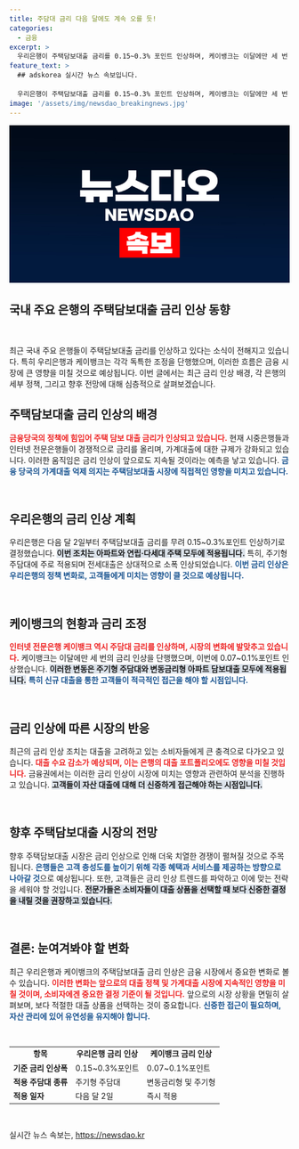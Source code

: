 ```yaml
---
title: 주담대 금리 다음 달에도 계속 오를 듯!
categories:
  - 금융
excerpt: >
  우리은행이 주택담보대출 금리를 0.15~0.3% 포인트 인상하며, 케이뱅크는 이달에만 세 번 째 금리 인상을 단행했습니다. 가계대출 억제 정책 여파로 은행권의 금리 인상이 계속될 전망입니다.
feature_text: >
  ## adskorea 실시간 뉴스 속보입니다.

  우리은행이 주택담보대출 금리를 0.15~0.3% 포인트 인상하며, 케이뱅크는 이달에만 세 번 째 금리 인상을 단행했습니다. 가계대출 억제 정책 여파로 은행권의 금리 인상이 계속될 전망입니다.
image: '/assets/img/newsdao_breakingnews.jpg'
---
```


<p><img src="/assets/img/newsdao_breakingnews.jpg" alt="adskorea 속보" /></p>

<h2 data-ke-size="size26">국내 주요 은행의 주택담보대출 금리 인상 동향</h2>

<p data-ke-size="size16">&nbsp;</p>

<p>최근 국내 주요 은행들이 주택담보대출 금리를 인상하고 있다는 소식이 전해지고 있습니다. 특히 우리은행과 케이뱅크는 각각 독특한 조정을 단행했으며, 이러한 흐름은 금융 시장에 큰 영향을 미칠 것으로 예상됩니다. 이번 글에서는 최근 금리 인상 배경, 각 은행의 세부 정책, 그리고 향후 전망에 대해 심층적으로 살펴보겠습니다.</p>

<h2 data-ke-size="size26">주택담보대출 금리 인상의 배경</h2>

<p><b><span style="color: #ee2323;">금융당국의 정책에 힘입어 주택 담보 대출 금리가 인상되고 있습니다.</span></b> 현재 시중은행들과 인터넷 전문은행들이 경쟁적으로 금리를 올리며, 가계대출에 대한 규제가 강화되고 있습니다. 이러한 움직임은 금리 인상이 앞으로도 지속될 것이라는 예측을 낳고 있습니다. <b><span style="color: #1a5490;">금융 당국의 가계대출 억제 의지는 주택담보대출 시장에 직접적인 영향을 미치고 있습니다.</span></b></p>

<p data-ke-size="size16">&nbsp;</p>

<h2 data-ke-size="size26">우리은행의 금리 인상 계획</h2>

<p>우리은행은 다음 달 2일부터 주택담보대출 금리를 무려 0.15~0.3%포인트 인상하기로 결정했습니다. <b><span style="background-color: #21538527;">이번 조치는 아파트와 연립·다세대 주택 모두에 적용됩니다.</span></b> 특히, 주기형 주담대에 주로 적용되며 전세대출은 상대적으로 소폭 인상되었습니다. <b><span style="color: #1a5490;">이번 금리 인상은 우리은행의 정책 변화로, 고객들에게 미치는 영향이 클 것으로 예상됩니다.</span></b></p>

<p data-ke-size="size16">&nbsp;</p>

<h2 data-ke-size="size26">케이뱅크의 현황과 금리 조정</h2>

<p><b><span style="color: #ee2323;">인터넷 전문은행 케이뱅크 역시 주담대 금리를 인상하며, 시장의 변화에 발맞추고 있습니다.</span></b> 케이뱅크는 이달에만 세 번의 금리 인상을 단행했으며, 이번에 0.07~0.1%포인트 인상했습니다. <b><span style="background-color: #21538527;">이러한 변동은 주기형 주담대와 변동금리형 아파트 담보대출 모두에 적용됩니다.</span></b> <b><span style="color: #1a5490;">특히 신규 대출을 통한 고객들이 적극적인 접근을 해야 할 시점입니다.</span></b></p>

<p data-ke-size="size16">&nbsp;</p>

<h2 data-ke-size="size26">금리 인상에 따른 시장의 반응</h2>

<p>최근의 금리 인상 조치는 대출을 고려하고 있는 소비자들에게 큰 충격으로 다가오고 있습니다. <b><span style="color: #ee2323;">대출 수요 감소가 예상되며, 이는 은행의 대출 포트폴리오에도 영향을 미칠 것입니다.</span></b> 금융권에서는 이러한 금리 인상이 시장에 미치는 영향과 관련하여 분석을 진행하고 있습니다. <b><span style="background-color: #21538527;">고객들이 자산 대출에 대해 더 신중하게 접근해야 하는 시점입니다.</span></b></p>

<p data-ke-size="size16">&nbsp;</p>

<h2 data-ke-size="size26">향후 주택담보대출 시장의 전망</h2>

<p>향후 주택담보대출 시장은 금리 인상으로 인해 더욱 치열한 경쟁이 펼쳐질 것으로 주목됩니다. <b><span style="color: #1a5490;">은행들은 고객 충성도를 높이기 위해 각종 혜택과 서비스를 제공하는 방향으로 나아갈 것</span></b>으로 예상됩니다. 또한, 고객들은 금리 인상 트렌드를 파악하고 이에 맞는 전략을 세워야 할 것입니다. <b><span style="background-color: #21538527;">전문가들은 소비자들이 대출 상품을 선택할 때 보다 신중한 결정을 내릴 것을 권장하고 있습니다.</span></b></p>

<p data-ke-size="size16">&nbsp;</p>

<h2 data-ke-size="size26">결론: 눈여겨봐야 할 변화</h2>

<p>최근 우리은행과 케이뱅크의 주택담보대출 금리 인상은 금융 시장에서 중요한 변화로 볼 수 있습니다. <b><span style="color: #ee2323;">이러한 변화는 앞으로의 대출 정책 및 가계대출 시장에 지속적인 영향을 미칠 것이며, 소비자에겐 중요한 결정 기준이 될 것입니다.</span></b> 앞으로의 시장 상황을 면밀히 살펴보며, 보다 적절한 대출 상품을 선택하는 것이 중요합니다. <b><span style="color: #1a5490;">신중한 접근이 필요하며, 자산 관리에 있어 유연성을 유지해야 합니다.</span></b></p>

<p data-ke-size="size16">&nbsp;</p>

<table style="width: 100%; border-collapse: collapse;">
<tr>
<td style="text-align: center; height: 17px;"><b>항목</b></td>
<td style="text-align: center; height: 17px;"><b>우리은행 금리 인상</b></td>
<td style="text-align: center; height: 17px;"><b>케이뱅크 금리 인상</b></td>
</tr>
<tr>
<td style="height: 17px;"><b>기준 금리 인상폭</b></td>
<td style="height: 17px;">0.15~0.3%포인트</td>
<td style="height: 17px;">0.07~0.1%포인트</td>
</tr>
<tr>
<td style="height: 17px;"><b>적용 주담대 종류</b></td>
<td style="height: 17px;">주기형 주담대</td>
<td style="height: 17px;">변동금리형 및 주기형</td>
</tr>
<tr>
<td style="height: 17px;"><b>적용 일자</b></td>
<td style="height: 17px;">다음 달 2일</td>
<td style="height: 17px;">즉시 적용</td>
</tr>
</table>

<p data-ke-size="size16">&nbsp;</p>
실시간 뉴스 속보는, <a href="https://newsdao.kr" rel="dofollow">https://newsdao.kr</a>


